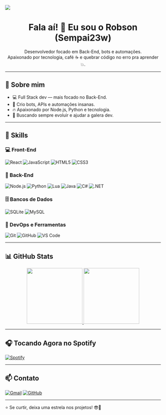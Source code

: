 ![](https://komarev.com/ghpvc/?username=sempai23w&color=006bed)

<h1 align="center">Fala aí! 👋 Eu sou o Robson (Sempai23w)</h1>

<p align="center">
Desenvolvedor focado em Back-End, bots e automações.<br/>
Apaixonado por tecnologia, café ☕ e quebrar código no erro pra aprender 💥.<br/>
</p>

---

## 🚀 Sobre mim

- 💻 Full Stack dev — mais focado no Back-End.
- 🤖 Crio bots, APIs e automações insanas.
- 🔥 Apaixonado por Node.js, Python e tecnologia.
- 🎯 Buscando sempre evoluir e ajudar a galera dev.

---

## 🧠 Skills

### 💻 Front-End

![React](https://img.shields.io/badge/-React-61DAFB?style=flat&logo=react&logoColor=black)
![JavaScript](https://img.shields.io/badge/-JavaScript-F7DF1E?style=flat&logo=javascript&logoColor=black)
![HTML5](https://img.shields.io/badge/-HTML5-E34F26?style=flat&logo=html5&logoColor=white)
![CSS3](https://img.shields.io/badge/-CSS3-1572B6?style=flat&logo=css3)

### 🔗 Back-End

![Node.js](https://img.shields.io/badge/-Node.js-339933?style=flat&logo=node.js&logoColor=white)
![Python](https://img.shields.io/badge/-Python-3776AB?style=flat&logo=python&logoColor=white)
![Lua](https://img.shields.io/badge/-Lua-2C2D72?style=flat&logo=lua&logoColor=white)
![Java](https://img.shields.io/badge/-Java-007396?style=flat&logo=java&logoColor=white)
![C#](https://img.shields.io/badge/-CSharp-239120?style=flat&logo=csharp&logoColor=white)
![.NET](https://img.shields.io/badge/-.NET-512BD4?style=flat&logo=dotnet&logoColor=white)

### 🗄️ Bancos de Dados

![SQLite](https://img.shields.io/badge/-SQLite-003B57?style=flat&logo=sqlite&logoColor=white)
![MySQL](https://img.shields.io/badge/-MySQL-4479A1?style=flat&logo=mysql&logoColor=white)

### 🚀 DevOps e Ferramentas

![Git](https://img.shields.io/badge/-Git-F05032?style=flat&logo=git&logoColor=white)
![GitHub](https://img.shields.io/badge/-GitHub-181717?style=flat&logo=github)
![VS Code](https://img.shields.io/badge/-VS%20Code-007ACC?style=flat&logo=visual-studio-code&logoColor=white)

---

## 📊 GitHub Stats

<div align="center">
  <a href="https://github.com/sempai23w">
    <img height="180em" src="https://github-readme-stats.vercel.app/api?username=sempai23w&show_icons=true&theme=dracula"/>
    <img height="180em" src="https://github-readme-stats.vercel.app/api/top-langs/?username=sempai23w&layout=compact&langs_count=7&theme=dracula"/>
  </a>
</div>

---

## 🎧 Tocando Agora no Spotify

[![Spotify](https://spotify-github-profile.vercel.app/api/view?uid=31s5xoc4c5ptpyc2fdmpnnt74r3i&cover_image=true&theme=novatorem&show_offline=false&background_color=121212&interchange=true&bar_color=53b14f&bar_color_cover=false)](https://open.spotify.com/user/31s5xoc4c5ptpyc2fdmpnnt74r3i)

---

## 📫 Contato

[![Gmail](https://img.shields.io/badge/-robsonjosecorreacarvalho@gmail.com-006bed?style=flat-square&logo=Gmail&logoColor=white&link=mailto:robsonjosecorreacarvalho@gmail.com)](mailto:robsonjosecorreacarvalho@gmail.com)
[![GitHub](https://img.shields.io/github/followers/sempai23w?label=follow&style=social)](https://github.com/sempai23w)

---

⭐ Se curtir, deixa uma estrela nos projetos! 😎🚀
